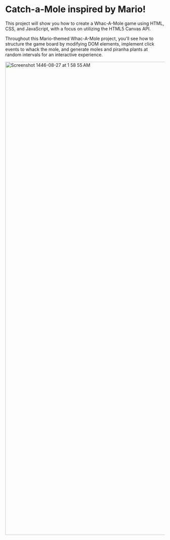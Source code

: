 # Catch-a-Mole inspired by Mario!
This project will show you how to create a Whac-A-Mole game using HTML, CSS, and JavaScript, with a focus on utilizing the HTML5 Canvas API.

Throughout this Mario-themed Whac-A-Mole project, you'll see how to structure the game board by modifying DOM elements, implement click events to whack the mole, and generate moles and piranha plants at random intervals for an interactive experience.

<img width="1496" alt="Screenshot 1446-08-27 at 1 58 55 AM" src="https://github.com/user-attachments/assets/f98b20a5-1408-402c-81db-88c940347e47" />

